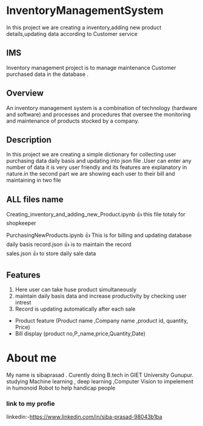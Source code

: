 # InventoryManagementSystem
In this project we are creating a inventory,adding new product details,updating data according to Customer service 


## IMS
Inventory management project is to manage maintenance Customer purchased data in the database .

##  Overview
An inventory management system is a combination of technology (hardware and software) and processes and procedures that oversee the monitoring and maintenance of products stocked by a company.

## Description
In this project we are creating  a simple dictionary for collecting user purchasing data daily basis and updating into json file .User can enter any number of data it is very user friendly and its features are explanatory in nature.in the second part we are showing each user to their bill and maintaining in two file

## ALL files name
Creating_inventory_and_adding_new_Product.ipynb     👍 this file totaly for shopkeeper

PurchasingNewProducts.ipynb                         👍 This is for billing and updating database daily basis
record.json                                         👍 is to maintain the record  
sales.json                                          👍 to store daily sale data

## Features
1. Here user  can take huse product  simultaneously
2. maintain daily basis data and  increase productivity  by  checking user intrest
3. Record is updating automatically after each sale
*  Product feature (Product name ,Company name ,product id, quantity, Price)
*  Bill display (product no,P_name,price,Quantity,Date)


# About me
My name is sibaprasad . Curently doing B.tech in GIET University Gunupur. studying Machine learning , deep learning  ,Computer Vision to impelement in humonoid Robot to help handicap people

### link to my profie
linkedin:-https://www.linkedin.com/in/siba-prasad-98043b1ba
